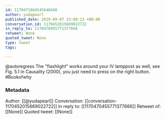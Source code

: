 ```yaml
---
id: 1170471864545640448
author: yudapearl
published_date: 2019-09-07 23:00:13 +00:00
conversation_id: 1170452015669022722
in_reply_to: 1170470455771377666
retweet: None
quoted_tweet: None
type: tweet
tags:

---
```


@autoregress The "flashlight" works around your IV lamppost as well, see Fig. 5.1 in Causality (2000), you just need to press on the right button. #Bookofwhy

### Metadata

Author: [[@yudapearl]]
Conversation: [[conversation-1170452015669022722]]
In reply to: [[1170470455771377666]]
Retweet of: [[None]]
Quoted tweet: [[None]]

